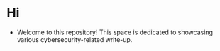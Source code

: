 # Hi

- Welcome to this repository! This space is dedicated to showcasing various cybersecurity-related write-up.
